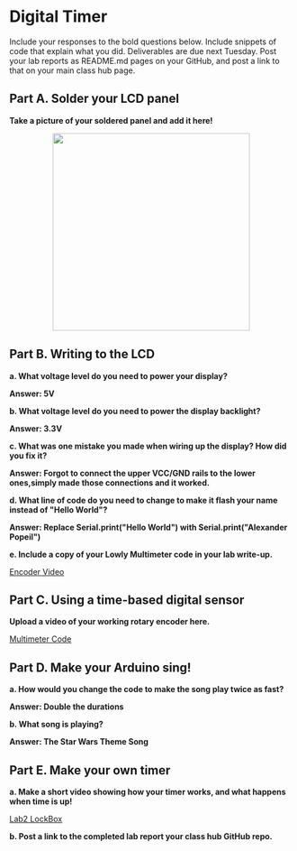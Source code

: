 # Digital Timer
 
Include your responses to the bold questions below. Include snippets of code that explain what you did. Deliverables are due next Tuesday. Post your lab reports as README.md pages on your GitHub, and post a link to that on your main class hub page.

## Part A. Solder your LCD panel

**Take a picture of your soldered panel and add it here!**

<p align="center">
  <img src="Lab2_LCD_Solder.png" width="350" height="350">
</p>

## Part B. Writing to the LCD
 
**a. What voltage level do you need to power your display?**

**Answer: 5V**

**b. What voltage level do you need to power the display backlight?**

**Answer: 3.3V**
   
**c. What was one mistake you made when wiring up the display? How did you fix it?**

**Answer: Forgot to connect the upper VCC/GND rails to the lower ones,simply made those connections and it worked.**

**d. What line of code do you need to change to make it flash your name instead of "Hello World"?**

**Answer: Replace Serial.print("Hello World") with Serial.print("Alexander Popeil")**
 
**e. Include a copy of your Lowly Multimeter code in your lab write-up.**

<a href="Lab2_Encoder.MOV">Encoder Video</a>


## Part C. Using a time-based digital sensor

**Upload a video of your working rotary encoder here.**

<a href="Multimeter.ino">Multimeter Code</a>

## Part D. Make your Arduino sing!

**a. How would you change the code to make the song play twice as fast?**

**Answer: Double the durations**
 
**b. What song is playing?**

**Answer: The Star Wars Theme Song**

## Part E. Make your own timer

**a. Make a short video showing how your timer works, and what happens when time is up!**

[Lab2 LockBox](https://youtu.be/ZH7mYm5CP5o)

**b. Post a link to the completed lab report your class hub GitHub repo.**
